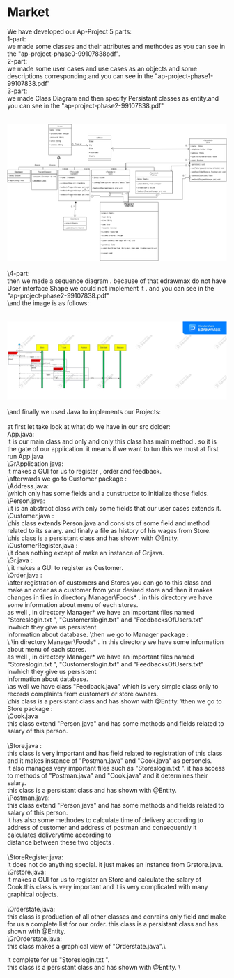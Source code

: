 # Market
We have developed our Ap-Project 5 parts:\
1-part:\
  we made some classes and their attributes and methodes as you can see in the "ap-project-phase0-99107838pdf".\
2-part:\
 we made some user cases and use cases as an objects and some descriptions corresponding.and you can see in the "ap-project-phase1-99107838.pdf"\
3-part:\
 we made Class Diagram and then specify Persistant classes as entity.and you can see in the "ap-project-phase2-99107838.pdf"\
 \
 \
 ![phase2](ap-project-phase2-99107838.png)
 \
 \
\4-part:\
   then we made a sequence diagram . because of that edrawmax do not have User interface Shape we could not implement it . and you can see in the "ap-project-phase2-99107838.pdf"\
   \and the image is as follows:\
   \
   \
![phase3](ap-project-phase3-99107838.jpg)
\
\
\and finally we used Java to implements our Projects:\
\
at first let take look at what do we have in our src dolder:\
App.java:\
it is our main class and only and only this class has main method . so it is the gate of our application. it means if we want to tun this we must at first run App.java\
\GrApplication.java:\
it makes a GUI for us to register , order and feedback.\
\afterwards we go to Customer package :\
\Address.java:\
\which only has some fields and a cunstructor to initialize those fields.\
\Person.java:\
\it is an abstract class with only some fields that our user cases extends it.\
\Customer.java :\
\this class extends Person.java and consists of some field and method related to its salary. and finaly a file as history of his wages from Store.\
\this class is a persistant class and has shown with @Entity.
\CustomerRegister.java :\
\it does nothing except of make an instance of Gr.java.\
\Gr.java :\
\ it makes a GUI to register as Customer.\
\Order.java :\
\after registration of customers and Stores you can go to this class and make an order as a customer from your desired store and then it makes \
changes in files in directory Manager\Foods\* . in this directory we have some information about menu of each stores.\
as well , in directory Manager\* we have an important files named "Storeslogin.txt ", "Customerslogin.txt" and "FeedbacksOfUsers.txt" inwhich they give us persistent\
information about database.
\then we go to Manager package :\
\ 
\in directory Manager\Foods\* . in this directory we have some information about menu of each stores.\
as well , in directory Manager\* we have an important files named "Storeslogin.txt ", "Customerslogin.txt" and "FeedbacksOfUsers.txt" inwhich they give us persistent\
information about database.\
\as well we have class "Feedback.java" which is very simple class only to records complaints from customers or store owners.\
\this class is a persistant class and has shown with @Entity.
\then we go to Store package :\
\Cook.java\
this class extend "Person.java" and has some methods and fields related to salary of this person.\
\
\Store.java :\
this class is very important and has field related to registration of this class and it makes instance of "Postman.java" and "Cook.java" as personels.\
it also manages very important files such as "Storeslogin.txt ". it has access to methods of "Postman.java" and "Cook.java" and it determines their salary.\
this class is a persistant class and has shown with @Entity.
\
\Postman.java:\
this class extend "Person.java" and has some methods and fields related to salary of this person.\
it has also some methodes to calculate time of delivery according to address of customer and address of postman and consequently it calculates deliverytime according to\
distance between these two objects .\
\
\StoreRegister.java:\
it does not do anything special. it just makes an instance from Grstore.java.\
\Grstore.java:\
it makes a GUI for us to register an Store and calculate the salary of Cook.this class is very important and it is very complicated with many graphical objects.\
\
\Orderstate.java:\
this class is production of all other classes and conrains only field  and make for us a complete list for our order.
this class is a persistant class and has shown with @Entity.
\
\GrOrderstate.java:\
this class makes a graphical view of "Orderstate.java".\



it complete for us "Storeslogin.txt ".\
this class is a persistant class and has shown with @Entity.
\


